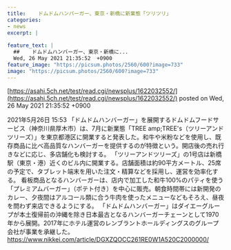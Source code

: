 ```yaml
---
title:    ドムドムハンバーガー、東京・新橋に新業態「ツリツリ」  
categories:
- news
excerpt: |
  
feature_text: |
  ##    ドムドムハンバーガー、東京・新橋に...
  Wed, 26 May 2021 21:35:52  +0900
feature_image: "https://picsum.photos/2560/600?image=733"
image: "https://picsum.photos/2560/600?image=733"
---
```


[https://asahi.5ch.net/test/read.cgi/newsplus/1622032552/](https://asahi.5ch.net/test/read.cgi/newsplus/1622032552/)
posted on Wed, 26 May 2021 21:35:52  +0900

<!--more-->

2021年5月26日 15:53 「ドムドムハンバーガー」を展開するドムドムフードサービス（神奈川県厚木市）は、7月に新業態「TREE amp;TREE's（ツリーアンドツリーズ）」を東京都港区に開業すると発表した。和牛や米粉などを使用し、既存商品に比べ高品質なハンバーガーを提供するのが特徴という。開店後の売れ行きなどに応じ、多店舗化も検討する。 「ツリーアンドツリーズ」の1号店は新橋駅（東京・港）近くのビル内に開業する。店舗面積は約90平方メートル、25席の予定で、タブレット端末を用いた注文・精算などを採用し、運営を効率化する。 看板商品となるハンバーガーは、店内で加工した和牛100%のパティを使う「プレミアムバーガー」（ポテト付き）を中心に販売。朝食時間帯には新開発のカレー、夕夜間はアルコール類に合う牛肉を使ったメニューなどもそろえ、昼夜を問わず来店できるようにする。 「ドムドムハンバーガー」はダイエーグループが本土復帰前の沖縄を除き日本最古となるハンバーガーチェーンとして1970年から展開。2017年にホテル運営のレンブラントホールディングスのグループ会社が事業を承継した。 https://www.nikkei.com/article/DGXZQOCC261RE0W1A520C2000000/
